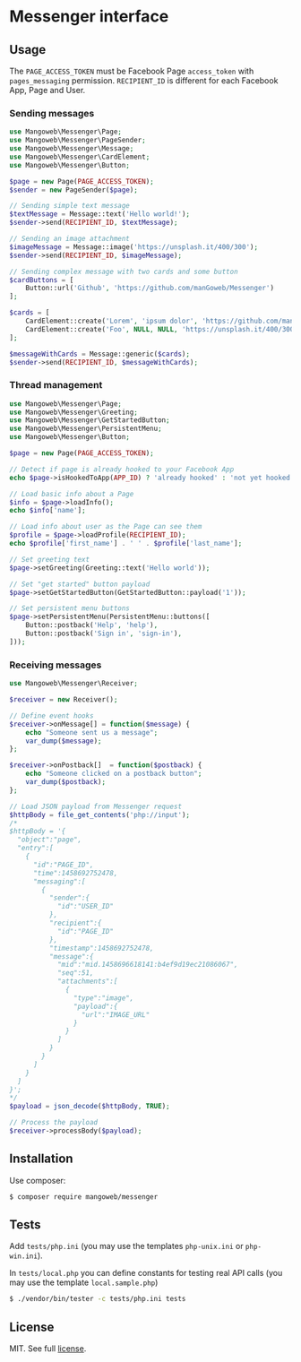 Messenger interface
===================

## Usage

The `PAGE_ACCESS_TOKEN` must be Facebook Page `access_token` with `pages_messaging` permission. `RECIPIENT_ID` is different for each Facebook App, Page and User.

### Sending messages

```php
use Mangoweb\Messenger\Page;
use Mangoweb\Messenger\PageSender;
use Mangoweb\Messenger\Message;
use Mangoweb\Messenger\CardElement;
use Mangoweb\Messenger\Button;

$page = new Page(PAGE_ACCESS_TOKEN);
$sender = new PageSender($page);

// Sending simple text message
$textMessage = Message::text('Hello world!');
$sender->send(RECIPIENT_ID, $textMessage);

// Sending an image attachment
$imageMessage = Message::image('https://unsplash.it/400/300');
$sender->send(RECIPIENT_ID, $imageMessage);

// Sending complex message with two cards and some button
$cardButtons = [
	Button::url('Github', 'https://github.com/manGoweb/Messenger')
];

$cards = [
	CardElement::create('Lorem', 'ipsum dolor', 'https://github.com/manGoweb/Messenger', 'https://unsplash.it/400/300?random', $cardButtons),
	CardElement::create('Foo', NULL, NULL, 'https://unsplash.it/400/300?random')
];

$messageWithCards = Message::generic($cards);
$sender->send(RECIPIENT_ID, $messageWithCards);
```

### Thread management

```php
use Mangoweb\Messenger\Page;
use Mangoweb\Messenger\Greeting;
use Mangoweb\Messenger\GetStartedButton;
use Mangoweb\Messenger\PersistentMenu;
use Mangoweb\Messenger\Button;

$page = new Page(PAGE_ACCESS_TOKEN);

// Detect if page is already hooked to your Facebook App
echo $page->isHookedToApp(APP_ID) ? 'already hooked' : 'not yet hooked';

// Load basic info about a Page
$info = $page->loadInfo();
echo $info['name'];

// Load info about user as the Page can see them
$profile = $page->loadProfile(RECIPIENT_ID);
echo $profile['first_name'] . ' ' . $profile['last_name'];

// Set greeting text
$page->setGreeting(Greeting::text('Hello world'));

// Set "get started" button payload
$page->setGetStartedButton(GetStartedButton::payload('1'));

// Set persistent menu buttons
$page->setPersistentMenu(PersistentMenu::buttons([
	Button::postback('Help', 'help'),
	Button::postback('Sign in', 'sign-in'),
]));
```

### Receiving messages

```php
use Mangoweb\Messenger\Receiver;

$receiver = new Receiver();

// Define event hooks
$receiver->onMessage[] = function($message) {
	echo "Someone sent us a message";
	var_dump($message);
};

$receiver->onPostback[]  = function($postback) {
	echo "Someone clicked on a postback button";
	var_dump($postback);
};

// Load JSON payload from Messenger request
$httpBody = file_get_contents('php://input');
/*
$httpBody = '{
  "object":"page",
  "entry":[
    {
      "id":"PAGE_ID",
      "time":1458692752478,
      "messaging":[
        {
          "sender":{
            "id":"USER_ID"
          },
          "recipient":{
            "id":"PAGE_ID"
          },
          "timestamp":1458692752478,
          "message":{
            "mid":"mid.1458696618141:b4ef9d19ec21086067",
            "seq":51,
            "attachments":[
              {
                "type":"image",
                "payload":{
                  "url":"IMAGE_URL"
                }
              }
            ]
          }
        }
      ]
    }
  ]
}';
*/
$payload = json_decode($httpBody, TRUE);

// Process the payload
$receiver->processBody($payload);

```

## Installation

Use composer:

```bash
$ composer require mangoweb/messenger
```

## Tests

Add `tests/php.ini` (you may use the templates `php-unix.ini` or `php-win.ini`).

In `tests/local.php` you can define constants for testing real API calls (you may use the template `local.sample.php`)

```bash
$ ./vendor/bin/tester -c tests/php.ini tests
```

## License

MIT. See full [license](license.md).


